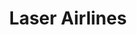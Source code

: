 ---
title: "Laser Airlines"
url: /porlamar/laser-airlines-via-aeropuerto-el-yaque/
shop: agencia de viajes
---
